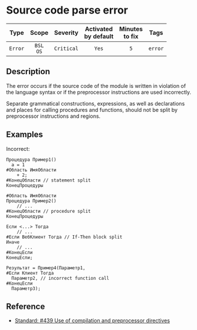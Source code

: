# Source code parse error

| Type | Scope | Severity | Activated<br/>by default | Minutes<br/>to fix | Tags |
| :-: | :-: | :-: | :-: | :-: | :-: |
| `Error` | `BSL`<br/>`OS` | `Critical` | `Yes` | `5` | `error` |

<!-- Блоки выше заполняются автоматически, не трогать -->
## Description

The error occurs if the source code of the module is written in violation of the language syntax or if the preprocessor instructions are used incorrectly.

Separate grammatical constructions, expressions, as well as declarations and places for calling procedures and functions, should not be split by preprocessor instructions and regions.

## Examples

Incorrect:

```bsl
Процедура Пример1()
  а = 1
#Область ИмяОбласти
    + 2;
#КонецОбласти // statement split
КонецПроцедуры

#Область ИмяОбласти
Процедура Пример2()
    // ...
#КонецОбласти // procedure split
КонецПроцедуры

Если <...> Тогда
    // ...
#Если ВебКлиент Тогда // If-Then block split
Иначе
    // ...
#КонецЕсли
КонецЕсли;

Результат = Пример4(Параметр1, 
#Если Клиент Тогда
  Параметр2, // incorrect function call
#КонецЕсли
  Параметр3);
```

## Reference

- [Standard: #439 Use of compilation and preprocessor directives](https://its.1c.ru/db/v8std#content:439:hdoc)

